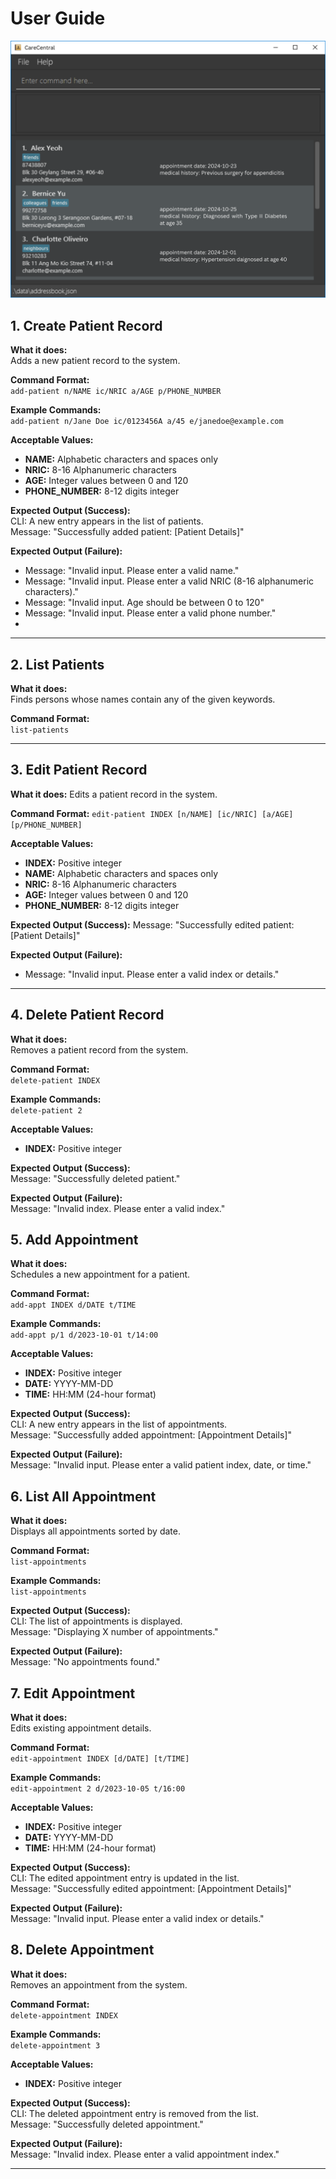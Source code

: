 # User Guide

<img src="images/Ui.png" >

## 1. Create Patient Record

**What it does:**  
Adds a new patient record to the system.

**Command Format:**  
`add-patient n/NAME ic/NRIC a/AGE p/PHONE_NUMBER`


**Example Commands:**  
`add-patient n/Jane Doe ic/0123456A a/45 e/janedoe@example.com`

**Acceptable Values:**
- **NAME:** Alphabetic characters and spaces only
- **NRIC:** 8-16 Alphanumeric characters
- **AGE:** Integer values between 0 and 120
- **PHONE_NUMBER:** 8-12 digits integer

**Expected Output (Success):**  
CLI: A new entry appears in the list of patients.  
Message: "Successfully added patient: [Patient Details]"

**Expected Output (Failure):**
- Message: "Invalid input. Please enter a valid name."
- Message: "Invalid input. Please enter a valid NRIC (8-16 alphanumeric characters)."
- Message: "Invalid input. Age should be between 0 to 120"
- Message: "Invalid input. Please enter a valid phone number."
- 
---
## 2. List Patients

**What it does:**  
Finds persons whose names contain any of the given keywords.

**Command Format:**  
`list-patients`

---
## 3. Edit Patient Record

**What it does:**
Edits a patient record in the system.

**Command Format:**
`edit-patient INDEX [n/NAME] [ic/NRIC] [a/AGE] [p/PHONE_NUMBER]`

**Acceptable Values:**
- **INDEX:** Positive integer
- **NAME:** Alphabetic characters and spaces only
- **NRIC:** 8-16 Alphanumeric characters
- **AGE:** Integer values between 0 and 120
- **PHONE_NUMBER:** 8-12 digits integer

**Expected Output (Success):**
Message: "Successfully edited patient: [Patient Details]"

**Expected Output (Failure):**
- Message: "Invalid input. Please enter a valid index or details."

---

## 4. Delete Patient Record

**What it does:**  
Removes a patient record from the system.

**Command Format:**  
`delete-patient INDEX`


**Example Commands:**  
`delete-patient 2`


**Acceptable Values:**
- **INDEX:** Positive integer

**Expected Output (Success):**  
Message: "Successfully deleted patient."

**Expected Output (Failure):**  
Message: "Invalid index. Please enter a valid index."

## 5. Add Appointment

**What it does:**  
Schedules a new appointment for a patient.

**Command Format:**  
`add-appt INDEX d/DATE t/TIME`

**Example Commands:**  
`add-appt p/1 d/2023-10-01 t/14:00`

**Acceptable Values:**
- **INDEX:** Positive integer
- **DATE:** YYYY-MM-DD
- **TIME:** HH:MM (24-hour format)

**Expected Output (Success):**  
CLI: A new entry appears in the list of appointments.  
Message: "Successfully added appointment: [Appointment Details]"

**Expected Output (Failure):**  
Message: "Invalid input. Please enter a valid patient index, date, or time."

## 6. List All Appointment

**What it does:**  
Displays all appointments sorted by date.

**Command Format:**  
`list-appointments`

**Example Commands:**  
`list-appointments`

**Expected Output (Success):**  
CLI: The list of appointments is displayed.  
Message: "Displaying X number of appointments."

**Expected Output (Failure):**  
Message: "No appointments found."

## 7. Edit Appointment

**What it does:**  
Edits existing appointment details.

**Command Format:**  
`edit-appointment INDEX [d/DATE] [t/TIME]`

**Example Commands:**  
`edit-appointment 2 d/2023-10-05 t/16:00`

**Acceptable Values:**
- **INDEX:** Positive integer
- **DATE:** YYYY-MM-DD
- **TIME:** HH:MM (24-hour format)

**Expected Output (Success):**  
CLI: The edited appointment entry is updated in the list.  
Message: "Successfully edited appointment: [Appointment Details]"

**Expected Output (Failure):**  
Message: "Invalid input. Please enter a valid index or details."

## 8. Delete Appointment

**What it does:**  
Removes an appointment from the system.

**Command Format:**  
`delete-appointment INDEX`

**Example Commands:**  
`delete-appointment 3`

**Acceptable Values:**
- **INDEX:** Positive integer

**Expected Output (Success):**  
CLI: The deleted appointment entry is removed from the list.  
Message: "Successfully deleted appointment."

**Expected Output (Failure):**  
Message: "Invalid index. Please enter a valid appointment index."

---

